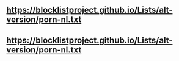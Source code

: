 ## https://blocklistproject.github.io/Lists/alt-version/porn-nl.txt
## https://blocklistproject.github.io/Lists/alt-version/porn-nl.txt
